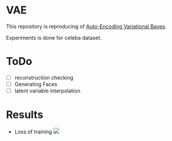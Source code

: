 # VAE

This repository is reproducing of [Auto-Encoding Variational Bayes](https://arxiv.org/abs/1312.6114).

Experiments is done for celeba dataset.

# ToDo
- [ ] reconstruction checking 
- [ ] Generating Faces 
- [ ] latent variable interpolation

# Results
 - Loss of training
![](./pictures/Loss_curve.png')
